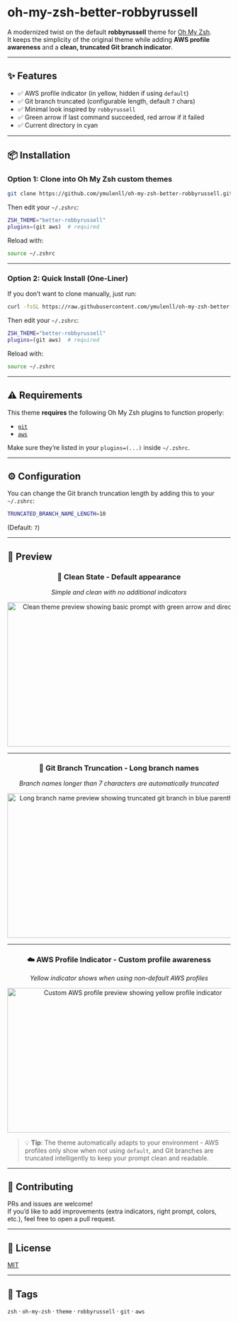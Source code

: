 # oh-my-zsh-better-robbyrussell

A modernized twist on the default **robbyrussell** theme for [Oh My Zsh](https://ohmyz.sh/).  
It keeps the simplicity of the original theme while adding **AWS profile awareness** and a **clean, truncated Git branch indicator**.

---

## ✨ Features
- ✅ AWS profile indicator (in yellow, hidden if using `default`)
- ✅ Git branch truncated (configurable length, default `7` chars)
- ✅ Minimal look inspired by `robbyrussell`
- ✅ Green arrow if last command succeeded, red arrow if it failed
- ✅ Current directory in cyan

---

## 📦 Installation

### Option 1: Clone into Oh My Zsh custom themes

```bash
git clone https://github.com/ymulenll/oh-my-zsh-better-robbyrussell.git $ZSH_CUSTOM/themes/oh-my-zsh-better-robbyrussell
```

Then edit your `~/.zshrc`:

```zsh
ZSH_THEME="better-robbyrussell"
plugins=(git aws)  # required
```

Reload with:

```bash
source ~/.zshrc
```

---

### Option 2: Quick Install (One-Liner)

If you don’t want to clone manually, just run:

```bash
curl -fsSL https://raw.githubusercontent.com/ymulenll/oh-my-zsh-better-robbyrussell/main/better-robbyrussell.zsh-theme -o $ZSH_CUSTOM/themes/better-robbyrussell.zsh-theme
```

Then edit your `~/.zshrc`:

```zsh
ZSH_THEME="better-robbyrussell"
plugins=(git aws)  # required
```

Reload with:

```bash
source ~/.zshrc
```

---

## ⚠️ Requirements

This theme **requires** the following Oh My Zsh plugins to function properly:

- [`git`](https://github.com/ohmyzsh/ohmyzsh/tree/master/plugins/git)  
- [`aws`](https://github.com/ohmyzsh/ohmyzsh/tree/master/plugins/aws)  

Make sure they’re listed in your `plugins=(...)` inside `~/.zshrc`.

---

## ⚙️ Configuration

You can change the Git branch truncation length by adding this to your `~/.zshrc`:

```zsh
TRUNCATED_BRANCH_NAME_LENGTH=10
```

(Default: `7`)

---

## 📸 Preview

<div align="center">

### 🎯 **Clean State** - Default appearance
*Simple and clean with no additional indicators*

<img width="551" height="326" alt="Clean theme preview showing basic prompt with green arrow and directory" src="https://github.com/user-attachments/assets/773acfbf-65eb-4614-8111-4d33401b759d" />

---

### 🌿 **Git Branch Truncation** - Long branch names
*Branch names longer than 7 characters are automatically truncated*

<img width="551" height="326" alt="Long branch name preview showing truncated git branch in blue parentheses" src="https://github.com/user-attachments/assets/c782f29a-fd1f-47c9-b775-61927f5635e2" />

---

### ☁️ **AWS Profile Indicator** - Custom profile awareness
*Yellow indicator shows when using non-default AWS profiles*

<img width="551" height="326" alt="Custom AWS profile preview showing yellow profile indicator" src="https://github.com/user-attachments/assets/7ca1ef66-7fff-4793-8510-48fba4ac1e35" />

</div>

> 💡 **Tip**: The theme automatically adapts to your environment - AWS profiles only show when not using `default`, and Git branches are truncated intelligently to keep your prompt clean and readable.

---

## 🤝 Contributing

PRs and issues are welcome!  
If you’d like to add improvements (extra indicators, right prompt, colors, etc.), feel free to open a pull request.

---

## 📜 License

[MIT](LICENSE)

---

## 🔖 Tags

`zsh` · `oh-my-zsh` · `theme` · `robbyrussell` · `git` · `aws`
